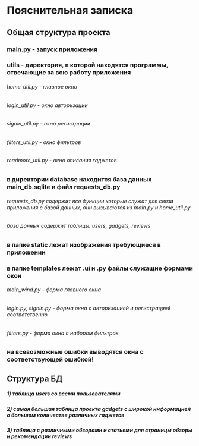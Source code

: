 # Пояснительная записка

## Общая структура проекта
### main.py - запуск приложения
### utils - директория, в которой находятся программы, отвечающие за всю работу приложения
###### home_util.py - главное окно
###### login_util.py - окно авторизации
###### signin_util.py - окно регистрации
###### filters_util.py - окно фильтров
###### readmore_util.py - окно описания гаджетов
### в директории database находится база данных main_db.sqlite и файл requests_db.py
###### requests_db.py содержит все функции которые служат для связи приложения с базой данных, они вызываются из main.py и home_util.py
###### база данных содержит таблицы: users, gadgets, reviews
### в папке static лежат изображения требующиеся в приложении
### в папке templates лежат .ui и .py файлы служащие формами окон
###### main_wind.py - форма главного окна
###### login.py, signin.py - форма окна с авторизацией и регистрацией соответственно
###### filters.py - форма окна с набором фильтров
### на всевозможные ошибки выводятся окна с соответствующей ошибкой!

## Структура БД
##### 1) таблица users со всеми пользователями
##### 2) самая большая таблица проекта gadgets с широкой информацией о большом количестве различных гаджетов
##### 3) таблица с различными обзорами и статьями для страницы обзоры и рекомендации reviews
